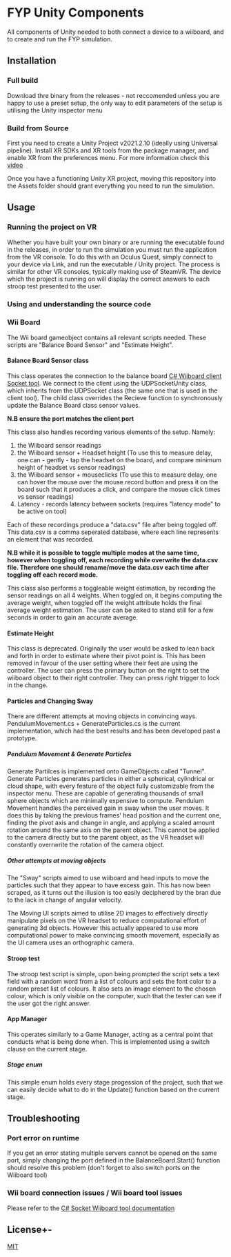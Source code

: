 # FYP Unity Components
All components of Unity needed to both connect a device to a wiiboard, and to create and run the FYP simulation.

## Installation
### Full build
Download thre binary from the releases - not reccomended unless you are happy to use a preset setup, the only way to edit parameters of the setup is utilising the Unity inspector menu
### Build from Source
First you need to create a Unity Project v2021.2.10 (ideally using Universal pipeline). Install XR SDKs and XR tools from the package manager, and enable XR from the preferences menu. For more information check this [video](https://www.youtube.com/watch?v=yxMzAw2Sg5w)

Once you have a functioning Unity XR project, moving this repository into the Assets folder should grant everything you need to run the simulation.


## Usage
### Running the project on VR
Whether you have built your own binary or are running the executable found in the releases, in order to run the simulation you must run the application from the VR console. To do this with an Oculus Quest, simply connect to your device via Link, and run the executable / Unity project. The process is similar for other VR consoles, typically making use of SteamVR. 
The device which the project is running on will display the correct answers to each stroop test presented to the user. 

### Using and understanding the source code

### Wii Board
The Wii board gameobject contains all relevant scripts needed. These scripts are "Balance Board Sensor" and "Estimate Height".

#### Balance Board Sensor class

This class operates the connection to the balance board [C# Wiiboard client Socket tool](https://github.com/colonbrack3t/Wiiboard-Socket-Tool). We connect to the client using the UDPSocketUnity class, which inherits from the UDPSocket class (the same one that is used in the client tool). The child class overrides the Recieve function to synchronously update the Balance Board class sensor values. 

**N.B ensure the port matches the client port**

This class also handles recording various elements of the setup. Namely:
1) the Wiiboard sensor readings
2) the Wiiboard sensor + Headset height (To use this to measure delay, one can - gently - tap the headset on the board, and compare minimum height of headset vs sensor readings)
3) the Wiiboard sensor + mouseclicks (To use this to measure delay, one can hover the mouse over the mouse record button and press it on the board such that it produces a click, and compare the mosue click times vs sensor readings)
4) Latency - records latency between sockets (requires "latency mode" to be active on tool)

Each of these recordings produce a "data.csv" file after being toggled off. This data.csv is a comma seperated database, where each line represents an element that was recorded. 

**N.B while it is possible to toggle multiple modes at the same time, however when toggling off, each recording while overwrite the data.csv file. Therefore one should rename/move the data.csv each time after toggling off each record mode.**

This class also performs a toggleable weight estimation, by recording the sensor readings on all 4 weights. When toggled on, it begins computing the average weight, when toggled off the weight attribute holds the final average weight estimation. The user can be asked to stand still for a few seconds in order to gain an accurate average. 

#### Estimate Height
This class is deprecated. Originally the user would be asked to lean back and forth in order to estimate where their pivot point is. This has been removed in favour of the user setting where their feet are using the controller. The user can press the primary button on the right to set the wiiboard object to their right controller. They can press right trigger to lock in the change. 
#### Particles and Changing Sway
There are different attempts at moving objects in convincing ways. PendulumMovement.cs + GenerateParticles.cs is the current implementation, which had the best results and has been developed past a prototype.
##### Pendulum Movement & Generate Particles
Generate Partilces is implemented onto GameObjects called "Tunnel". Generate Particles generates particles in either a spherical, cylindrical or cloud shape, with every feature of the object fully customizable from the inspector menu. These are capable of generating thousands of small sphere objects which are minimally expensive to compute. Pendulum Movement handles the perceived gain in sway when the user moves. It does this by taking the previous frames' head position and the current one, finding the pivot axis and change in angle, and applying a scaled amount rotation around the same axis on the parent object. This cannot be applied to the camera directly but to the parent object, as the VR headset will constantly overrwrite the rotation of the camera object. 

##### Other attempts at moving objects
The "Sway" scripts aimed to use wiiboard and head inputs to move the particles such that they appear to have excess gain. This has now been scraped, as it turns out the illusion is too easily deciphered by the bran due to the lack in change of angular velocity.

The Moving UI scripts aimed to utilise 2D images to effectively directly manipulate pixels on the VR headset to reduce computational effort of generating 3d objects. However this actually appeared to use more computational power to make convincing smooth movement, especially as the UI camera uses an orthographic camera.

#### Stroop test 
The stroop test script is simple, upon being prompted the script sets a text field with a random word from a list of colours and sets the font color to a random preset list of colours. It also sets an image element to the chosen colour, which is only visible on the computer, such that the tester can see if the user got the right answer. 
#### App Manager
This operates similarly to a Game Manager,  acting as a central point that conducts what is being done when. This is implemented using a switch clause on the current stage.
##### Stage enum
This simple enum holds every stage progession of the project, such that we can easily decide what to do in the Update() function based on the current stage.

## Troubleshooting
### Port error on runtime
If you get an error stating multiple servers cannot be opened on the same port, simply changing the port defined in the BalanceBoard.Start() function should resolve this problem (don't forget to also switch ports on the Wiiboard tool) 

### Wii board connection issues / Wii board tool issues
Please refer to the [C# Socket Wiiboard tool documentation](https://colonbrack3t.github.io/Wiiboard-Socket-Tool/)

## License+-
[MIT](https://choosealicense.com/licenses/mit/)
